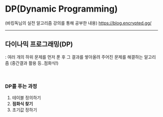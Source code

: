 # DP(Dynamic Programming)

(바킹독님의 실전 알고리즘 강의를 통해 공부한 내용)
https://blog.encrypted.gg/

---

## 다이나믹 프로그래밍(DP)

: 여러 개의 하위 문제를 먼저 푼 후 그 결과를 쌓아올려 주어진 문제를 해결하는 알고리즘 (중간결과 활용 등..점화식!)

<br>

### DP를 푸는 과정

1. 테이블 정의하기
2. **점화식 찾기**
3. 초기값 정하기